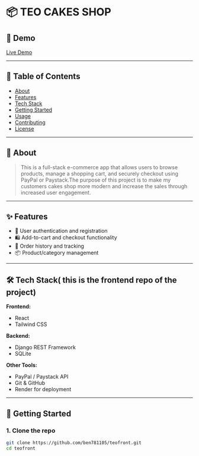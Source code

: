 # 📦 TEO CAKES SHOP

> 

## 📸 Demo

 
[Live Demo](https://cakeshop-wi4m.onrender.com)

---

## 📑 Table of Contents

- [About](#about)
- [Features](#features)
- [Tech Stack](#tech-stack)
- [Getting Started](#getting-started)
- [Usage](#usage)
- [Contributing](#contributing)
- [License](#license)

---

## 📖 About

> This is a full-stack e-commerce app that allows users to browse products, manage a shopping cart, and securely checkout using PayPal or Paystack.The purpose of this project is to make my customers cakes shop more modern and increase the sales through increased user engagement.

---

## ✨ Features

- 🔐 User authentication and registration
- 🛍️ Add-to-cart and checkout functionality
- 🧾 Order history and tracking
- 📦 Product/category management

---

## 🛠️ Tech Stack( this is the frontend repo of the project)

**Frontend:**  
- React  
- Tailwind CSS  

**Backend:**  
- Django REST Framework  
- SQLite  

**Other Tools:**  
- PayPal / Paystack API  
- Git & GitHub  
- Render for deployment

---

## 🚀 Getting Started

### 1. Clone the repo

```bash
git clone https://github.com/ben781105/teofront.git
cd teofront
